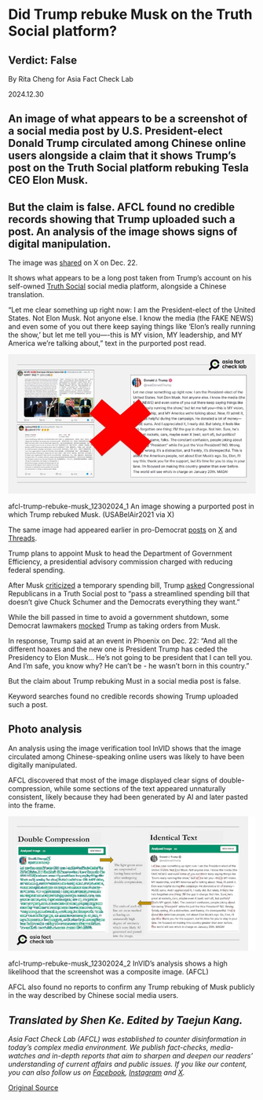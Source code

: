 # Did Trump rebuke Musk on the Truth Social platform?

## Verdict: False

By Rita Cheng for Asia Fact Check Lab

2024.12.30

## An image of what appears to be a screenshot of a social media post by U.S. President-elect Donald Trump circulated among Chinese online users alongside a claim that it shows Trump’s post on the Truth Social platform rebuking Tesla CEO Elon Musk.

## But the claim is false. AFCL found no credible records showing that Trump uploaded such a post. An analysis of the image shows signs of digital manipulation.

The image was [shared](https://archive.ph/LVdIS) on X on Dec. 22.

It shows what appears to be a long post taken from Trump’s account on his self-owned [Truth Social](https://truthsocial.com/@realDonaldTrump) social media platform, alongside a Chinese translation.

“Let me clear something up right now: I am the President-elect of the United States. Not Elon Musk. Not anyone else. I know the media (the FAKE NEWS) and even some of you out there keep saying things like ‘Elon’s really running the show,’ but let me tell you—-this is MY vision, MY leadership, and MY America we’re talking about,” text in the purported post read.

![An image showing a purported post in which Trump rebuked Musk.](images/RZF6RJBVJ5DVPNMOLYWRU2OP7Q.PNG)

afcl-trump-rebuke-musk\_12302024\_1 An image showing a purported post in which Trump rebuked Musk. (USABelAir2021 via X)

The same image had appeared earlier in pro-Democrat [posts](https://archive.ph/Be3VV) on [X](https://archive.ph/oFARp) and [Threads](https://archive.ph/pCXsO).

Trump plans to appoint Musk to head the Department of Government Efficiency, a presidential advisory commission charged with reducing federal spending.

After Musk [criticized](https://x.com/elonmusk/status/1869446782574645386) a temporary spending bill, Trump [asked](https://truthsocial.com/@realDonaldTrump/posts/113676124870048584?_nlid=8g39mdWhWF&_nhids=w92Of35JKM) Congressional Republicans in a Truth Social post to “pass a streamlined spending bill that doesn’t give Chuck Schumer and the Democrats everything they want.”

While the bill passed in time to avoid a government shutdown, some Democrat lawmakers [mocked](https://www.youtube.com/watch?v=wng9tyypnpY) Trump as taking orders from Musk.

In response, Trump said at an event in Phoenix on Dec. 22: “And all the different hoaxes and the new one is President Trump has ceded the Presidency to Elon Musk… He’s not going to be president that I can tell you. And I’m safe, you know why? He can’t be - he wasn’t born in this country.”

But the claim about Trump rebuking Must in a social media post is false.

Keyword searches found no credible records showing Trump uploaded such a post.

## Photo analysis

An analysis using the image verification tool InVID shows that the image circulated among Chinese-speaking online users was likely to have been digitally manipulated.

AFCL discovered that most of the image displayed clear signs of double-compression, while some sections of the text appeared unnaturally consistent, likely because they had been generated by AI and later pasted into the frame.

![InVID’s analysis shows a high likelihood that the screenshot was a composite image.](images/WJGLLFJEIBCRHH5MKWKNRAU7FA.png)

afcl-trump-rebuke-musk\_12302024\_2 InVID’s analysis shows a high likelihood that the screenshot was a composite image. (AFCL)

AFCL also found no reports to confirm any Trump rebuking of Musk publicly in the way described by Chinese social media users.

## *Translated by Shen Ke. Edited by Taejun Kang.*

*Asia Fact Check Lab (AFCL) was established to counter disinformation in today’s complex media environment. We publish fact-checks, media-watches and in-depth reports that aim to sharpen and deepen our readers’ understanding of current affairs and public issues. If you like our content, you can also follow us on* [*Facebook*](https://www.facebook.com/asiafactchecklabcn)*,* [*Instagram*](https://www.instagram.com/asiafactchecklab/) *and* [*X*](https://twitter.com/AFCL_eng)*.*



[Original Source](https://www.rfa.org/english/factcheck/2024/12/30/afcl-trump-rebuke-musk/)